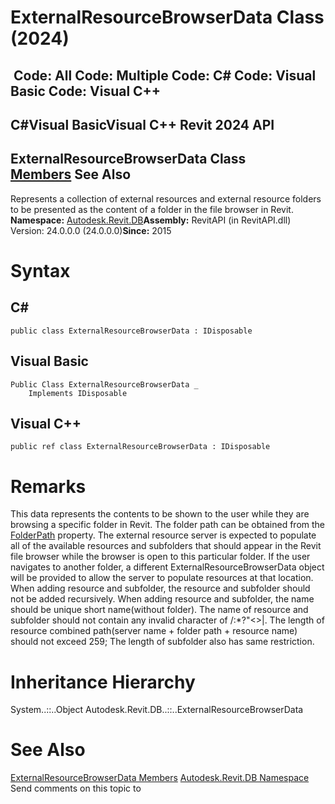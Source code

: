 # ExternalResourceBrowserData Class (2024)

﻿
 Code: All Code: Multiple Code: C# Code: Visual Basic Code: Visual C++   
---  
C#Visual BasicVisual C++
Revit 2024 API  
---  
ExternalResourceBrowserData Class  
[Members](0edaae9f-f5f4-5984-8c39-3065c0b92cbc.md "ExternalResourceBrowserData Members") See Also  
---  
Represents a collection of external resources and external resource folders to be presented as the content of a folder in the file browser in Revit. 
**Namespace:** [Autodesk.Revit.DB](87546ba7-461b-c646-cbb1-2cb8f5bff8b2.md "Autodesk.Revit.DB Namespace")**Assembly:** RevitAPI (in RevitAPI.dll) Version: 24.0.0.0 (24.0.0.0)**Since:** 2015 
# Syntax
C#  
---  
```text
public class ExternalResourceBrowserData : IDisposable
```
  
Visual Basic  
---  
```text
Public Class ExternalResourceBrowserData _
	Implements IDisposable
```
  
Visual C++  
---  
```text
public ref class ExternalResourceBrowserData : IDisposable
```
  
# Remarks
This data represents the contents to be shown to the user while they are browsing a specific folder in Revit.
The folder path can be obtained from the [FolderPath](3a4e2d9e-41a8-380e-46b1-ab000c4b6a60.md "FolderPath Property") property. 
The external resource server is expected to populate all of the available resources and subfolders that should appear in the Revit file browser while the browser is open to this particular folder. 
If the user navigates to another folder, a different ExternalResourceBrowserData object will be provided to allow the server to populate resources at that location.
When adding resource and subfolder, the resource and subfolder should not be added recursively.
When adding resource and subfolder, the name should be unique short name(without folder). 
The name of resource and subfolder should not contain any invalid character of \/:*?"<>|.
The length of resource combined path(server name + folder path + resource name) should not exceed 259; The length of subfolder also has same restriction. 
# Inheritance Hierarchy
System..::..Object Autodesk.Revit.DB..::..ExternalResourceBrowserData
# See Also
[ExternalResourceBrowserData Members](0edaae9f-f5f4-5984-8c39-3065c0b92cbc.md "ExternalResourceBrowserData Members")
[Autodesk.Revit.DB Namespace](87546ba7-461b-c646-cbb1-2cb8f5bff8b2.md "Autodesk.Revit.DB Namespace")
Send comments on this topic to 